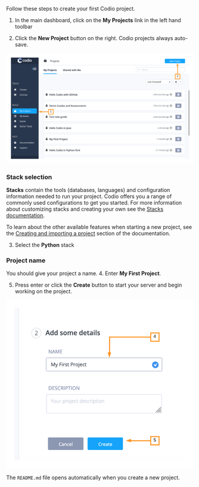Follow these steps to create your first Codio project. 

1. In the main dashboard, click on the **My Projects** link in the left hand toolbar 

2. Click the **New Project** button on the right. Codio projects always auto-save.

![.guides/img/newProject](.guides/img/newProject.png)



### Stack selection
**Stacks** contain the tools (databases, languages) and configuration information needed to run your project. Codio offers you a range of commonly used configurations to get you started. For more information about customizing stacks and creating your own see the [Stacks documentation](https://codio.com/docs/project/stacks/).


To learn about the other available features when starting a new project, see the [Creating and importing a project](https://codio.com/docs/project/creating/) section of the documentation.

3. Select the **Python** stack


### Project name
You should give your project a name. 
4. Enter **My First Project**.

5. Press enter or click the **Create** button to start your server and begin working on the project.

![](.guides/img/nameProject.png)

The `README.md` file opens automatically when you create a new project.
